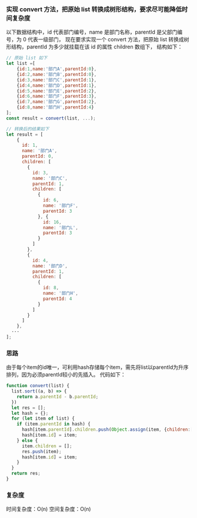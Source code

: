 ### 实现 convert 方法，把原始 list 转换成树形结构，要求尽可能降低时间复杂度
以下数据结构中，id 代表部门编号，name 是部门名称，parentId 是父部门编号，为 0 代表一级部门，
现在要求实现一个 convert 方法，把原始 list 转换成树形结构，parentId 为多少就挂载在该 id 的属性 children 数组下，
结构如下：
```javascript
// 原始 list 如下
let list =[
    {id:1,name:'部门A',parentId:0},
    {id:2,name:'部门B',parentId:0},
    {id:3,name:'部门C',parentId:1},
    {id:4,name:'部门D',parentId:1},
    {id:5,name:'部门E',parentId:2},
    {id:6,name:'部门F',parentId:3},
    {id:7,name:'部门G',parentId:2},
    {id:8,name:'部门H',parentId:4}
];
const result = convert(list, ...);

// 转换后的结果如下
let result = [
    {
      id: 1,
      name: '部门A',
      parentId: 0,
      children: [
        {
          id: 3,
          name: '部门C',
          parentId: 1,
          children: [
            {
              id: 6,
              name: '部门F',
              parentId: 3
            }, {
              id: 16,
              name: '部门L',
              parentId: 3
            }
          ]
        },
        {
          id: 4,
          name: '部门D',
          parentId: 1,
          children: [
            {
              id: 8,
              name: '部门H',
              parentId: 4
            }
          ]
        }
      ]
    },
  ···
];
```

### 思路
由于每个item的id唯一，可利用hash存储每个item，需先将list以parentId为升序排列，因为必须parentId较小的先插入。
代码如下：
```javascript
function convert(list) {
  list.sort((a, b) => {
    return a.parentId - b.parentId;
  })
  let res = [];
  let hash = {};
  for (let item of list) {
    if (item.parentId in hash) {
      hash[item.parentId].children.push(Object.assign(item, {children:[]}));
      hash[item.id] = item;
    } else {
      item.children = [];
      res.push(item);
      hash[item.id] = item;
    }
  }
  return res;
}
```

### 复杂度
时间复杂度：O(n)
空间复杂度：O(n)
